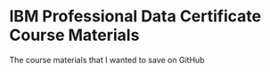 # IBM Professional Data Certificate Course Materials

The course materials that I wanted to save on GitHub
